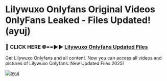 # Lilywuxo Onlyfans Original Videos 0nlyFans Leaked - Files Updated! (ayuj)

<h3>🔴 CLICK HERE 🌐==►► <a href="https://tinyurl.com/ehrbuxhb" rel="nofollow">Lilywuxo Onlyfans Updated Files</a></h3>

Get Lilywuxo Onlyfans and all content. Now you can access all videos and pictures of Lilywuxo Onlyfans. New Updated Files 2025!

[![ayuj](https://i.imgur.com/lVYEuWS.gif)](https://tinyurl.com/ehrbuxhb)
